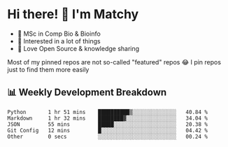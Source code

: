 # Hi there! 👋 I'm Matchy

- 🧬 MSc in Comp Bio & Bioinfo
- 🎈 Interested in a lot of things
- 💜 Love Open Source & knowledge sharing

Most of my pinned repos are not so-called "featured" repos 😂 I pin repos just to find them more easily

## 📊 Weekly Development Breakdown

<!--START_SECTION:waka-->

```text
Python       1 hr 51 mins    ██████████▒░░░░░░░░░░░░░░   40.84 %
Markdown     1 hr 32 mins    ████████▓░░░░░░░░░░░░░░░░   34.04 %
JSON         55 mins         █████░░░░░░░░░░░░░░░░░░░░   20.38 %
Git Config   12 mins         █░░░░░░░░░░░░░░░░░░░░░░░░   04.42 %
Other        0 secs          ░░░░░░░░░░░░░░░░░░░░░░░░░   00.24 %
```

<!--END_SECTION:waka-->
